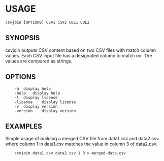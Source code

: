 
# USAGE

    csvjoin [OPTIONS] CSV1 CSV2 COL1 COL2

## SYNOPSIS

csvjoin outputs CSV content based on two CSV files with match column values.
Each CSV input file has a designated column to match on. The values are
compared as strings.

## OPTIONS

```
	-h	display help
	-help	display help
	-l	display license
	-license	display license
	-v	display version
	-version	display version
```

## EXAMPLES

Simple usage of building a merged CSV file from data1.csv
and data2.csv where column 1 in data1.csv matches the value in
column 3 of data2.csv.

```
    csvjoin data1.csv data2.csv 1 3 > merged-data.csv
```

